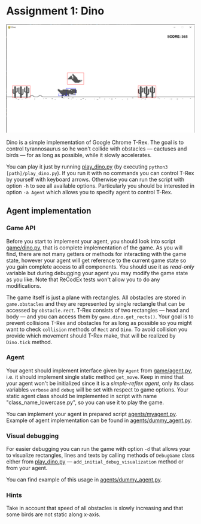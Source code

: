 # Assignment 1: Dino
![dino image](dino.png)


Dino is a simple implementation of Google Chrome T-Rex. The goal is to control tyrannosaurus so he won't collide with obstacles — cactuses and birds — for as long as possible, while it slowly accelerates. 

You can play it just by running [play_dino.py](play_dino.py) (by executing `python3 [path]/play_dino.py`). If you run it with no commands you can control T-Rex by yourself with keyboard arrows. Otherwise you can run the script with option `-h` to see all available options. Particularly you should be interested in option `-a Agent` which allows you to specify agent to control T-Rex.

## Agent implementation
### Game API
Before you start to implement your agent, you should look into script [game/dino.py](game/dino.py), that is complete implementation of the game. As you will find, there are not many getters or methods for interacting with the game state, however your agent will get reference to the current game state so you gain complete access to all components. You should use it as *read-only* variable but during debugging your agent you may modify the game state as you like. Note that ReCodEx tests won't allow you to do any modifications.

The game itself is just a plane with rectangles. All obstacles are stored in `game.obstacles` and they are represented by single rectangle that can be accessed by `obstacle.rect`. T-Rex consists of two rectangles — head and body — and you can access them by `game.dino.get_rects()`. Your goal is to prevent collisions T-Rex and obstacles for as long as possible so you might want to check `collision` methods of `Rect` and `Dino`. To avoid collision you provide which movement should T-Rex make, that will be realized by `Dino.tick` method.

### Agent
Your agent should implement interface given by `Agent` from [game/agent.py](game/agent.py), i.e. it should implement single static method `get_move`. Keep in mind that your agent won't be initialized since it is a *simple-reflex agent*, only its class variables `verbose` and `debug` will be set with respect to game options. Your static agent class should be implemented in script with name "class_name_lowercase.py", so you can use it to play the game.

You can implement your agent in prepared script [agents/myagent.py](agents/myagent.py).
Example of agent implementation can be found in [agents/dummy_agent.py](agents/dummy_agent.py).

### Visual debugging
For easier debugging you can run the game with option `-d` that allows your to visualize rectangles, lines and texts by calling methods of `DebugGame` class either from [play_dino.py](play_dino.py) — `add_initial_debug_visualization` method or from your agent. 

You can find example of this usage in [agents/dummy_agent.py](agents/dummy_agent.py).

### Hints
Take in account that speed of all obstacles is slowly increasing and that some birds are not static along x-axis.

